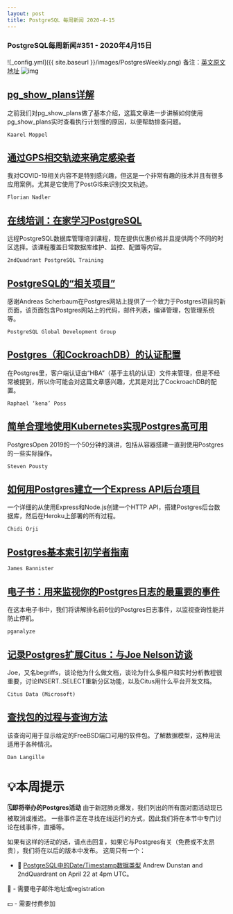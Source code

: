 ```yaml
---
layout: post
title: PostgreSQL 每周新闻 2020-4-15
---
```

### PostgreSQL每周新闻#351 - 2020年4月15日
![_config.yml]({{ site.baseurl }}/images/PostgresWeekly.png)
备注：[英文原文地址](https://postgresweekly.com/issues/351)
![img](https://res.cloudinary.com/cpress/image/upload/w_1280,e_sharpen:60/v1586948216/dbwzd1noi0n9a81gprvg.jpg)
## [pg_show_plans详解](https://postgresweekly.com/link/86714/web)
之前我们对pg_show_plans做了基本介绍，这篇文章进一步讲解如何使用pg_show_plans实时查看执行计划慢的原因，以便帮助排查问题。 


`Kaarel Moppel `
## [通过GPS相交轨迹来确定感染者](https://postgresweekly.com/link/86716/web)
我对COVID-19相关内容不是特别感兴趣，但这是一个非常有趣的技术并且有很多应用案例。尤其是它使用了PostGIS来识别交叉轨迹。


`Florian Nadler `
## [在线培训：在家学习PostgreSQL](https://postgresweekly.com/link/86717/web)
远程PostgreSQL数据库管理培训课程，现在提供优惠价格并且提供两个不同的时区选择。该课程覆盖日常数据库维护、监控、配置等内容。


`2ndQuadrant PostgreSQL Training `
## [PostgreSQL的“相关项目”](https://postgresweekly.com/link/86718/web)
感谢Andreas Scherbaum在Postgres网站上提供了一个致力于Postgres项目的新页面，该页面包含Postgres网站上的代码，邮件列表，编译管理，包管理系统等。


`PostgreSQL Global Development Group `
## [Postgres（和CockroachDB）的认证配置](https://postgresweekly.com/link/86720/web)
在Postgres里，客户端认证由“HBA”（基于主机的认证）文件来管理，但是不经常被提到，所以你可能会对这篇文章感兴趣，尤其是对比了CockroachDB的配置。


`Raphael ‘kena’ Poss `
## [简单合理地使用Kubernetes实现Postgres高可用](https://postgresweekly.com/link/86721/web)
PostgresOpen 2019的一个50分钟的演讲，包括从容器搭建一直到使用Postgres的一些实际操作。


`Steven Pousty `
## [如何用Postgres建立一个Express API后台项目](https://postgresweekly.com/link/86722/web)
一个详细的从使用Express和Node.js创建一个HTTP API，搭建Postgres后台数据库，然后在Heroku上部署的所有过程。


`Chidi Orji `
## [Postgres基本索引初学者指南](https://postgresweekly.com/link/86723/web)


`James Bannister `
## [电子书：用来监视你的Postgres日志的最重要的事件](https://postgresweekly.com/link/86724/web)
在这本电子书中，我们将讲解排名前6位的Postgres日志事件，以监视查询性能并防止停机。


`pganalyze `
## [记录Postgres扩展Citus：与Joe Nelson访谈](https://postgresweekly.com/link/86725/web)
Joe，又名begriffs，谈论他为什么做文档，谈论为什么多租户和实时分析教程很重要，讨论INSERT..SELECT重新分区功能，以及Citus用什么平台开发文档。


`Citus Data (Microsoft) `
## [查找包的过程与查询方法](https://postgresweekly.com/link/86726/web)
该查询可用于显示给定的FreeBSD端口可用的软件包。了解数据模型，这种用法适用于各种情况。


`Dan Langille `

# 💡本周提示

**🗓即将举办的Postgres活动**
由于新冠肺炎爆发，我们列出的所有面对面活动现已被取消或推迟。 一些事件正在寻找在线运行的方式，因此我们将在本节中专门讨论在线事件，直播等。

如果有这样的活动的话，请点击回复，如果它与Postgres有关（免费或不太昂贵），我们将在以后的版本中发布。
这周只有一个：
- 🔐 [PostgreSQL中的Date/Timestamp数据类型](https://postgresweekly.com/link/86728/web) Andrew Dunstan and 2ndQuardrant on April 22 at 4pm UTC。


🔐 - 需要电子邮件地址或registration

💵 - 需要付费参加
